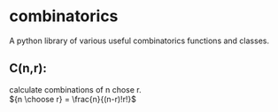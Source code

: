 # combinatorics
A python library of various useful combinatorics functions and classes.
## C(n,r):
calculate combinations of n chose r. \
${n \choose r} = \frac{n}{(n-r)!r!}$

